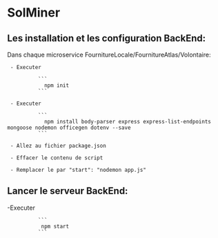 # SolMiner
## Les installation et les configuration BackEnd:
  Dans chaque microservice FournitureLocale/FournitureAtlas/Volontaire:
  
     - Executer 
     
              ```
                npm init
              ```
             
     - Executer
     
              ```
                npm install body-parser express express-list-endpoints mongoose nodemon officegen dotenv --save
              ```
              
     - Allez au fichier package.json 
     
     - Effacer le contenu de script 
     
     - Remplacer le par "start": "nodemon app.js"
     
     
## Lancer le serveur BackEnd:
   -Executer 
   
              ```
               npm start
              ```
     

